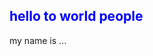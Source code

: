 <html>
<head>
</head>
<body>
<div>
  <h2 style="color:blue;">hello to world people</h2>
  <p>my name is ...</p>
</div>
</body>
</html>
